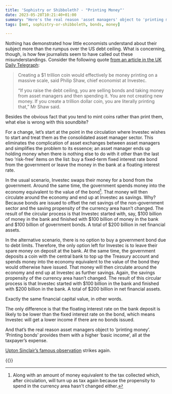 ```yaml
---
title: 'Sophistry or Shibboleth? - "Printing Money"'
date: 2023-05-28T10:21:40+01:00
summary: "Here's the real reason 'asset managers' object to 'printing money'"
tags: [mmt, sophistry-or-shibboleth, bonds, money]

---
```

Nothing has demonstrated how little economists understand about their subject more than the rumpus over the US debt ceiling. What is concerning, though, is how few journalists seem to have called out these misunderstandings. Consider the following quote [from an article in the UK Daily Telegraph][1]:

> Creating a $1 trillion coin would effectively be money printing on a massive scale,  said Philip Shaw, chief economist at Investec.
>
> “If you raise the debt ceiling, you are selling bonds and taking money from asset managers and then spending it. You are not creating new money. If you create a trillion dollar coin, you are literally printing that,” Mr Shaw said.

Besides the obvious fact that you tend to mint coins rather than print them, what else is wrong with this soundbite?

For a change, let’s start at the point in the circulation where Investec wishes to start and treat them as the consolidated asset manager sector. This eliminates the complication of asset exchanges between asset managers and simplifies the problem to its essence; an asset manager ends up holding money when there is nothing else to do with it other than the last two ‘risk-free’ items on the list: buy a fixed-term fixed interest rate bond from the government or leave the money in the bank at a floating interest rate.

In the usual scenario, Investec swaps their money for a bond from the government. Around the same time, the government spends money into the economy equivalent to the value of the bond[^1]. That money will then circulate around the economy and end up at Investec as savings. Why? Because bonds are issued to offset the net savings of the non-government sector and the saving propensity of the currency area hasn’t changed. The result of the circular process is that Investec started with, say, $100 billion of money in the bank and finished with $100 billion of money in the bank and $100 billion of government bonds. A total of $200 billion in net financial assets.

In the alternative scenario, there is no option to buy a government bond due to debt limits. Therefore, the only option left for Investec is to leave their spare money on deposit at the bank. At the same time, the government deposits a coin with the central bank to top up the Treasury account and spends money into the economy equivalent to the value of the bond they would otherwise have issued. That money will then circulate around the economy and end up at Investec as further savings. Again, the savings propensity of the currency area hasn’t changed. The result of this circular process is that Investec started with $100 billion in the bank and finished with $200 billion in the bank. A total of $200 billion in net financial assets.

Exactly the same financial capital value, in other words.

The only difference is that the floating interest rate on the bank deposit is likely to be lower than the fixed interest rate on the bond, which means Investec will get a lower income if there are no bonds issued.

And that’s the real reason asset managers object to ‘printing money’. ‘Printing bonds’ provides them with a higher ‘basic income’, all at the taxpayer’s expense.

[Upton Sinclair’s famous observation][2] strikes again. 

{{<joindiscord>}}

[^1]: Along with an amount of money equivalent to the tax collected which, after circulation, will turn up as tax again because the propensity to spend in the currency area hasn't changed either.

[1]: https://www.telegraph.co.uk/business/2023/05/25/could-a-1-trillion-platinum-coin-solve-the-us-debt-ceiling/
[2]: https://www.azquotes.com/picture-quotes/quote-it-is-difficult-to-get-a-man-to-understand-something-when-his-salary-depends-upon-his-upton-sinclair-27-30-36.jpg
